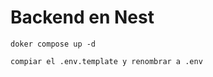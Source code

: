 # Backend en Nest

```
doker compose up -d
```

```
compiar el .env.template y renombrar a .env
```
